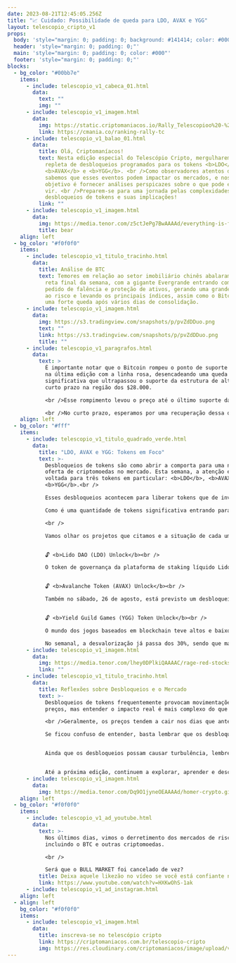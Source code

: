 ```yaml
---
date: 2023-08-21T12:45:05.256Z
title: "📈 Cuidado: Possibilidade de queda para LDO, AVAX e YGG"
layout: telescopio_cripto_v1
props:
  body: 'style="margin: 0; padding: 0; background: #141414; color: #000"'
  header: 'style="margin: 0; padding: 0;"'
  main: 'style="margin: 0; padding: 0; color: #000"'
  footer: 'style="margin: 0; padding: 0;"'
blocks:
  - bg_color: "#00bb7e"
    items:
      - include: telescopio_v1_cabeca_01.html
        data:
          text: ""
          img: ""
      - include: telescopio_v1_imagem.html
        data:
          img: https://static.criptomaniacos.io/Rally_Telescopioo%20-%20Copia.png
          link: https://cmania.co/ranking-rally-tc
      - include: telescopio_v1_balao_01.html
        data:
          title: Olá, Criptomaníacos!
          text: Nesta edição especial do Telescópio Cripto, mergulharemos em uma semana
            repleta de desbloqueios programados para os tokens <b>LDO</b>,
            <b>AVAX</b> e <b>YGG</b>. <br />Como observadores atentos do espaço,
            sabemos que esses eventos podem impactar os mercados, e nosso
            objetivo é fornecer análises perspicazes sobre o que pode estar por
            vir. <br />Preparem-se para uma jornada pelas complexidades dos
            desbloqueios de tokens e suas implicações!
          link: ""
      - include: telescopio_v1_imagem.html
        data:
          img: https://media.tenor.com/z5ctJePg7BwAAAAd/everything-is-fine-fine.gif
          title: bear
    align: left
  - bg_color: "#f0f0f0"
    items:
      - include: telescopio_v1_titulo_tracinho.html
        data:
          title: Análise de BTC
          text: Temores em relação ao setor imobiliário chinês abalaram os mercados nesta
            reta final da semana, com a gigante Evergrande entrando com um
            pedido de falência e proteção de ativos, gerando uma grande aversão
            ao risco e levando os principais índices, assim como o Bitcoin, a
            uma forte queda após vários dias de consolidação.
      - include: telescopio_v1_imagem.html
        data:
          img: https://s3.tradingview.com/snapshots/p/pvZdDDuo.png
          text: ""
          link: https://s3.tradingview.com/snapshots/p/pvZdDDuo.png
          title: ""
      - include: telescopio_v1_paragrafos.html
        data:
          text: >
            É importante notar que o Bitcoin rompeu o ponto de suporte marcado
            na última edição com a linha rosa, desencadeando uma queda
            significativa que ultrapassou o suporte da estrutura de alta de
            curto prazo na região dos $28.000.

            <br />Esse rompimento levou o preço até o último suporte da estrutura de alta de médio prazo, na região dos $24.800. Podemos considerar esse nível como um novo ponto de gatilho para mais correções. Portanto, é crucial que esse suporte seja mantido para evitar quedas mais acentuadas.

            <br />No curto prazo, esperamos por uma recuperação dessa queda, que poderia levar o Bitcoin novamente próximo ao suporte anterior que foi rompido, na região dos $28.500. Caso esse nível não seja superado, então poderíamos observar a continuação do movimento anterior de baixa. 
    align: left
  - bg_color: "#fff"
    items:
      - include: telescopio_v1_titulo_quadrado_verde.html
        data:
          title: "LDO, AVAX e YGG: Tokens em Foco"
          text: >-
            Desbloqueios de tokens são como abrir a comporta para uma nova
            oferta de criptomoedas no mercado. Esta semana, a atenção está
            voltada para três tokens em particular: <b>LDO</b>, <b>AVAX</b> e
            <b>YGG</b>.<br />

            Esses desbloqueios acontecem para liberar tokens que de investidores que estavam em staking, pagar a equipe dos protocolos pelo seu trabalho ou mesmo dar retorno ao investimento dos financiadores iniciais dos projetos.<br />

            Como é uma quantidade de tokens significativa entrando para o mercado, sempre há o receio de que parte seja vendida, o que poderia impactar negativamente nos preços.

            <br />

            Vamos olhar os projetos que citamos e a situação de cada um deles.<br />


            🔓 <b>Lido DAO (LDO) Unlock</b><br />

            O token de governança da plataforma de staking líquido Lido tem um desbloqueio agendado para 26 de agosto. Isso envolve a liberação de 8,5 milhões de tokens <b>LDO</b>. Representando aproximadamente 0,97% do fornecimento total, esses tokens serão distribuídos a investidores que já possuem mais de 300 milhões de tokens. O token já vem com uma desvalorização de mais de 10% na semana, sendo que os dados do CoinMarketCap apontam mais de 1% de queda nas últimas 24 horas.<br />


            🔓 <b>Avalanche Token (AVAX) Unlock</b><br />

            Também no sábado, 26 de agosto, está previsto um desbloqueio de <b>AVAX</b>, o token nativo da blockchain Avalanche. <br />Este evento trará ao mercado 9,54 milhões de tokens <b>AVAX</b>, no valor de $102,86 milhões, correspondendo a 2,77% do fornecimento total em circulação. Embora o <b>AVAX</b> tenha passado por um desbloqueio em maio que foi bem recebido pelo mercado, as flutuações recentes mostram uma queda de quase 15% na última semana e 3,5% no dia.<br />


            🔓 <b>Yield Guild Games (YGG) Token Unlock</b><br />

            O mundo dos jogos baseados em blockchain teve altos e baixos, e o token da <b>Yield Guild Games</b> reflete isso.  <br /><b>YGG</b> liberará 12,2 milhões de tokens (no valor de $2,87 milhões) neste domingo, o que totaliza 6,6% do fornecimento circulante. Até o momento, cerca de 30% do fornecimento total do token foi desbloqueado.<br />

            No semanal, a desvalorização já passa dos 30%, sendo que mais de 8% da queda se deu nas últimas 24 horas.
      - include: telescopio_v1_imagem.html
        data:
          img: https://media.tenor.com/lhey0DPlkiQAAAAC/rage-red-stocks.gif
          link: ""
      - include: telescopio_v1_titulo_tracinho.html
        data:
          title: Reflexões sobre Desbloqueios e o Mercado
          text: >-
            Desbloqueios de tokens frequentemente provocam movimentações nos
            preços, mas entender o impacto real é mais complexo do que parece. 

            <br />Geralmente, os preços tendem a cair nos dias que antecedem o evento. No entanto, quando a liquidez liberada excede 100% do volume diário médio, os preços podem se recuperar antes de cair novamente em duas semanas.<br />

            Se ficou confuso de entender, basta lembrar que os desbloqueios muitas vezes afetam o preço de seus tokens, forçando o gráfico ao vermelhinho.<br />


            Ainda que os desbloqueios possam causar turbulência, lembrem-se de que os mercados cripto são imprevisíveis e multifacetados. Continue acompanhando as atualizações do Telescópio Cripto, onde exploramos as complexidades desse fascinante universo.<br />


            Até a próxima edição, continuem a explorar, aprender e descobrir as maravilhas das criptomoedas! 🌌🚀
      - include: telescopio_v1_imagem.html
        data:
          img: https://media.tenor.com/Dq9O1jyneOEAAAAd/homer-crypto.gif
    align: left
  - bg_color: "#f0f0f0"
    items:
      - include: telescopio_v1_ad_youtube.html
        data:
          text: >-
            Nos últimos dias, vimos o derretimento dos mercados de risco,
            incluindo o BTC e outras criptomoedas.

            <br />

            Será que o BULL MARKET foi cancelado de vez?
          title: Deixa aquele likezão no vídeo se você está confiante no BTC!
          link: https://www.youtube.com/watch?v=HXKwOhS-1ak
      - include: telescopio_v1_ad_instagram.html
    align: left
  - align: left
    bg_color: "#f0f0f0"
    items:
      - include: telescopio_v1_imagem.html
        data:
          title: inscreva-se no telescópio cripto
          link: https://criptomaniacos.com.br/telescopio-cripto
          img: https://res.cloudinary.com/criptomaniacos/image/upload/v1662133224/telescopio/inscreva-se-telescopio.png
---
```

